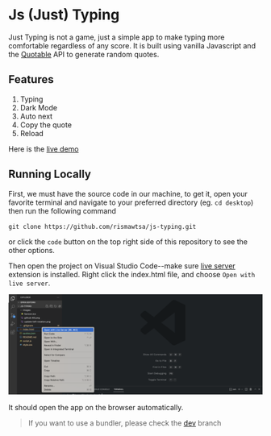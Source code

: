 # Js (Just) Typing

Just Typing is not a game, just a simple app to make typing more comfortable regardless of any score. It is built using vanilla Javascript and the [Quotable](https://github.com/lukePeavey/quotable) API to generate random quotes.

## Features

1. Typing
2. Dark Mode
3. Auto next
4. Copy the quote
5. Reload

Here is the [live demo](https://rismawtsa.github.io/js-typing/)

## Running Locally

First, we must have the source code in our machine, to get it, open your favorite terminal and navigate to your preferred directory (eg. `cd desktop`) then run the following command

```
git clone https://github.com/rismawtsa/js-typing.git
```

or click the `code` button on the top right side of this repository to see the other options.

Then open the project on Visual Studio Code--make sure [live server](https://marketplace.visualstudio.com/items?itemName=ritwickdey.LiveServer) extension is installed. Right click the index.html file, and choose `Open with live server`.

![running app](/images/running%20app.png)

It should open the app on the browser automatically.

> If you want to use a bundler, please check the [dev](https://github.com/rismawtsa/js-typing/tree/dev) branch
